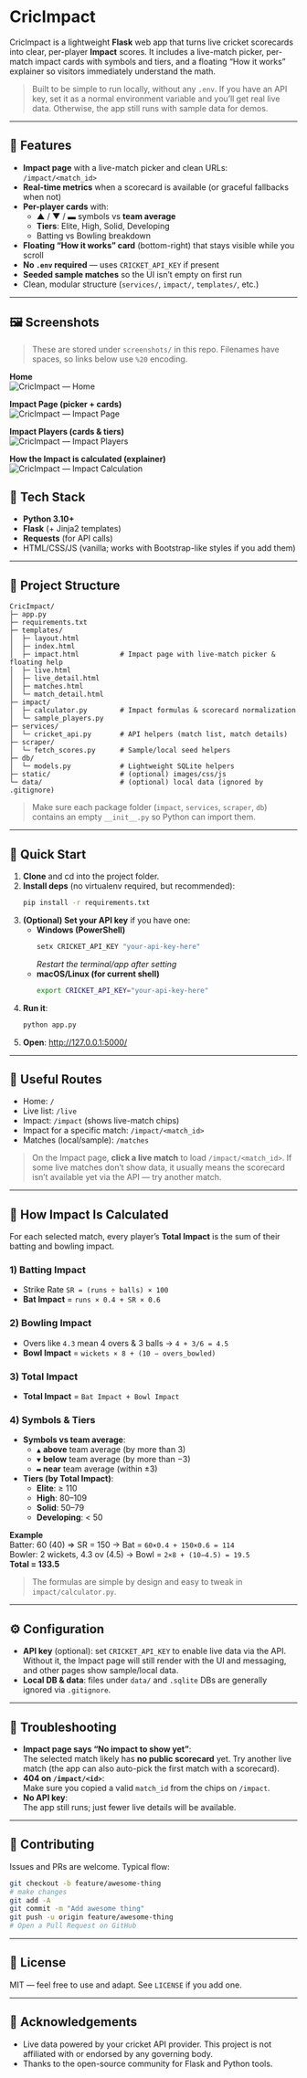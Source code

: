 # CricImpact

CricImpact is a lightweight **Flask** web app that turns live cricket scorecards into clear, per-player **Impact** scores. It includes a live-match picker, per-match impact cards with symbols and tiers, and a floating “How it works” explainer so visitors immediately understand the math.

> Built to be simple to run locally, without any `.env`. If you have an API key, set it as a normal environment variable and you’ll get real live data. Otherwise, the app still runs with sample data for demos.

---

## 🌟 Features

- **Impact page** with a live-match picker and clean URLs: `/impact/<match_id>`  
- **Real-time metrics** when a scorecard is available (or graceful fallbacks when not)
- **Per-player cards** with:
  - ▲ / ▼ / ▬ symbols vs **team average**
  - **Tiers**: Elite, High, Solid, Developing
  - Batting vs Bowling breakdown
- **Floating “How it works” card** (bottom-right) that stays visible while you scroll
- **No `.env` required** — uses `CRICKET_API_KEY` if present
- **Seeded sample matches** so the UI isn’t empty on first run
- Clean, modular structure (`services/`, `impact/`, `templates/`, etc.)

---

## 🖼️ Screenshots

> These are stored under `screenshots/` in this repo. Filenames have spaces, so links below use `%20` encoding.

**Home**  
![CricImpact — Home](screenshots/CricImpact%20-%20HomePage.png)

**Impact Page (picker + cards)**  
![CricImpact — Impact Page](screenshots/CricImpact%20-%20ImpactPage.png)

**Impact Players (cards & tiers)**  
![CricImpact — Impact Players](screenshots/CricImpact%20-%20ImpactPlayers.png)

**How the Impact is calculated (explainer)**  
![CricImpact — Impact Calculation](screenshots/CricImpact%20-%20ImpactCalculation.png)

## 🧱 Tech Stack

- **Python 3.10+**
- **Flask** (+ Jinja2 templates)
- **Requests** (for API calls)
- HTML/CSS/JS (vanilla; works with Bootstrap-like styles if you add them)

---

## 📁 Project Structure

```
CricImpact/
├─ app.py
├─ requirements.txt
├─ templates/
│  ├─ layout.html
│  ├─ index.html
│  ├─ impact.html          # Impact page with live-match picker & floating help
│  ├─ live.html
│  ├─ live_detail.html
│  ├─ matches.html
│  └─ match_detail.html
├─ impact/
│  ├─ calculator.py        # Impact formulas & scorecard normalization
│  └─ sample_players.py
├─ services/
│  └─ cricket_api.py       # API helpers (match list, match details)
├─ scraper/
│  └─ fetch_scores.py      # Sample/local seed helpers
├─ db/
│  └─ models.py            # Lightweight SQLite helpers
├─ static/                 # (optional) images/css/js
└─ data/                   # (optional) local data (ignored by .gitignore)
```

> Make sure each package folder (`impact`, `services`, `scraper`, `db`) contains an empty `__init__.py` so Python can import them.

---

## 🚀 Quick Start

1) **Clone** and cd into the project folder.
2) **Install deps** (no virtualenv required, but recommended):
   ```bash
   pip install -r requirements.txt
   ```
3) **(Optional) Set your API key** if you have one:
   - **Windows (PowerShell)**  
     ```powershell
     setx CRICKET_API_KEY "your-api-key-here"
     ```
     _Restart the terminal/app after setting_
   - **macOS/Linux (for current shell)**  
     ```bash
     export CRICKET_API_KEY="your-api-key-here"
     ```
4) **Run it**:
   ```bash
   python app.py
   ```
5) **Open**: <http://127.0.0.1:5000/>

---

## 🔗 Useful Routes

- Home: `/`
- Live list: `/live`
- Impact: `/impact` (shows live-match chips)
- Impact for a specific match: `/impact/<match_id>`
- Matches (local/sample): `/matches`

> On the Impact page, **click a live match** to load `/impact/<match_id>`. If some live matches don’t show data, it usually means the scorecard isn’t available yet via the API — try another match.

---

## 🧮 How Impact Is Calculated

For each selected match, every player’s **Total Impact** is the sum of their batting and bowling impact.

### 1) Batting Impact
- Strike Rate `SR = (runs ÷ balls) × 100`
- **Bat Impact** = `runs × 0.4 + SR × 0.6`

### 2) Bowling Impact
- Overs like `4.3` mean 4 overs & 3 balls → `4 + 3/6 = 4.5`
- **Bowl Impact** = `wickets × 8 + (10 − overs_bowled)`

### 3) Total Impact
- **Total Impact** = `Bat Impact + Bowl Impact`

### 4) Symbols & Tiers
- **Symbols vs team average**:  
  - `▲` **above** team average (by more than 3)  
  - `▼` **below** team average (by more than −3)  
  - `▬` **near** team average (within ±3)
- **Tiers (by Total Impact)**:  
  - **Elite**: ≥ 110  
  - **High**: 80–109  
  - **Solid**: 50–79  
  - **Developing**: < 50

**Example**  
Batter: 60 (40) ⇒ SR = 150 → Bat = `60×0.4 + 150×0.6 = 114`  
Bowler: 2 wickets, 4.3 ov (4.5) → Bowl = `2×8 + (10−4.5) = 19.5`  
**Total = 133.5**

> The formulas are simple by design and easy to tweak in `impact/calculator.py`.

---

## ⚙️ Configuration

- **API key** (optional): set `CRICKET_API_KEY` to enable live data via the API.  
  Without it, the Impact page will still render with the UI and messaging, and other pages show sample/local data.
- **Local DB & data**: files under `data/` and `.sqlite` DBs are generally ignored via `.gitignore`.

---

## 🧪 Troubleshooting

- **Impact page says “No impact to show yet”**:  
  The selected match likely has **no public scorecard** yet. Try another live match (the app can also auto-pick the first match with a scorecard).
- **404 on `/impact/<id>`**:  
  Make sure you copied a valid `match_id` from the chips on `/impact`.
- **No API key**:  
  The app still runs; just fewer live details will be available.

---

## 🤝 Contributing

Issues and PRs are welcome. Typical flow:

```bash
git checkout -b feature/awesome-thing
# make changes
git add -A
git commit -m "Add awesome thing"
git push -u origin feature/awesome-thing
# Open a Pull Request on GitHub
```

---

## 📜 License

MIT — feel free to use and adapt. See `LICENSE` if you add one.

---

## 🙏 Acknowledgements

- Live data powered by your cricket API provider. This project is not affiliated with or endorsed by any governing body.
- Thanks to the open-source community for Flask and Python tools.
